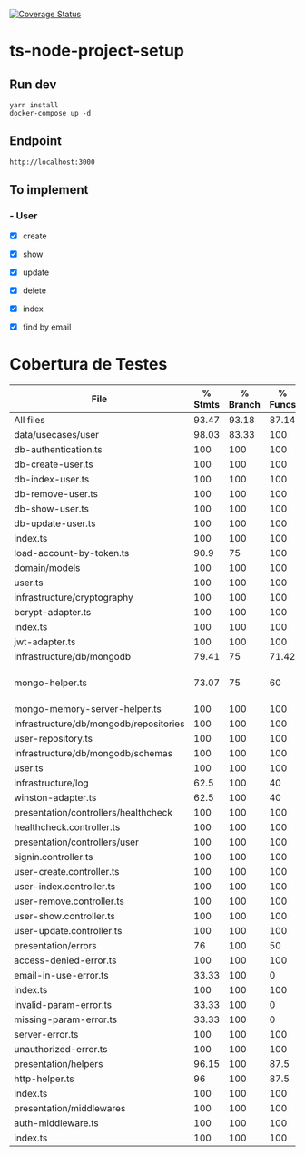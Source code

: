[![Coverage Status](https://coveralls.io/repos/github/diegosantosouza/node-express-template/badge.svg)](https://coveralls.io/github/diegosantosouza/node-express-template)

# ts-node-project-setup

## Run dev

```
yarn install
docker-compose up -d
```

## Endpoint

```
http://localhost:3000
```

## To implement

### - User

- [x] create
- [x] show
- [x] update
- [x] delete
- [x] index
- [x] find by email


# Cobertura de Testes

| File                                    | % Stmts | % Branch | % Funcs | % Lines | Uncovered Line #s |
|-----------------------------------------|---------|----------|---------|---------|-------------------|
| All files                               |   93.47 |    93.18 |   87.14 |   93.35 |                   |
| data/usecases/user                      |   98.03 |    83.33 |     100 |   98.03 |                   |
|   db-authentication.ts                  |     100 |      100 |     100 |     100 |                   |
|   db-create-user.ts                     |     100 |      100 |     100 |     100 |                   |
|   db-index-user.ts                      |     100 |      100 |     100 |     100 |                   |
|   db-remove-user.ts                     |     100 |      100 |     100 |     100 |                   |
|   db-show-user.ts                       |     100 |      100 |     100 |     100 |                   |
|   db-update-user.ts                     |     100 |      100 |     100 |     100 |                   |
|   index.ts                              |     100 |      100 |     100 |     100 |                   |
|   load-account-by-token.ts              |    90.9 |       75 |     100 |    90.9 | 16                |
| domain/models                           |     100 |      100 |     100 |     100 |                   |
|   user.ts                               |     100 |      100 |     100 |     100 |                   |
| infrastructure/cryptography             |     100 |      100 |     100 |     100 |                   |
|   bcrypt-adapter.ts                     |     100 |      100 |     100 |     100 |                   |
|   index.ts                              |     100 |      100 |     100 |     100 |                   |
|   jwt-adapter.ts                        |     100 |      100 |     100 |     100 |                   |
| infrastructure/db/mongodb               |   79.41 |       75 |   71.42 |   79.41 |                   |
|   mongo-helper.ts                       |   73.07 |       75 |      60 |   73.07 | 20-21,32-33,56-61 |
|   mongo-memory-server-helper.ts         |     100 |      100 |     100 |     100 |                   |
| infrastructure/db/mongodb/repositories  |     100 |      100 |     100 |     100 |                   |
|   user-repository.ts                    |     100 |      100 |     100 |     100 |                   |
| infrastructure/db/mongodb/schemas       |     100 |      100 |     100 |     100 |                   |
|   user.ts                               |     100 |      100 |     100 |     100 |                   |
| infrastructure/log                      |    62.5 |      100 |      40 |    62.5 |                   |
|   winston-adapter.ts                    |    62.5 |      100 |      40 |    62.5 | 25-33             |
| presentation/controllers/healthcheck    |     100 |      100 |     100 |     100 |                   |
|   healthcheck.controller.ts             |     100 |      100 |     100 |     100 |                   |
| presentation/controllers/user           |     100 |      100 |     100 |     100 |                   |
|   signin.controller.ts                  |     100 |      100 |     100 |     100 |                   |
|   user-create.controller.ts             |     100 |      100 |     100 |     100 |                   |
|   user-index.controller.ts              |     100 |      100 |     100 |     100 |                   |
|   user-remove.controller.ts             |     100 |      100 |     100 |     100 |                   |
|   user-show.controller.ts               |     100 |      100 |     100 |     100 |                   |
|   user-update.controller.ts             |     100 |      100 |     100 |     100 |                   |
| presentation/errors                     |      76 |      100 |      50 |      76 |                   |
|   access-denied-error.ts                |     100 |      100 |     100 |     100 |                   |
|   email-in-use-error.ts                 |   33.33 |      100 |       0 |   33.33 | 3-4               |
|   index.ts                              |     100 |      100 |     100 |     100 |                   |
|   invalid-param-error.ts                |   33.33 |      100 |       0 |   33.33 | 3-4               |
|   missing-param-error.ts                |   33.33 |      100 |       0 |   33.33 | 3-4               |
|   server-error.ts                       |     100 |      100 |     100 |     100 |                   |
|   unauthorized-error.ts                 |     100 |      100 |     100 |     100 |                   |
| presentation/helpers                    |   96.15 |      100 |    87.5 |     100 |                   |
|   http-helper.ts                        |      96 |      100 |    87.5 |     100 |                   |
|   index.ts                              |     100 |      100 |     100 |     100 |                   |
| presentation/middlewares                |     100 |      100 |     100 |     100 |                   |
|   auth-middleware.ts                    |     100 |      100 |     100 |     100 |                   |
|   index.ts                              |     100 |      100 |     100 |     100 |                   |
